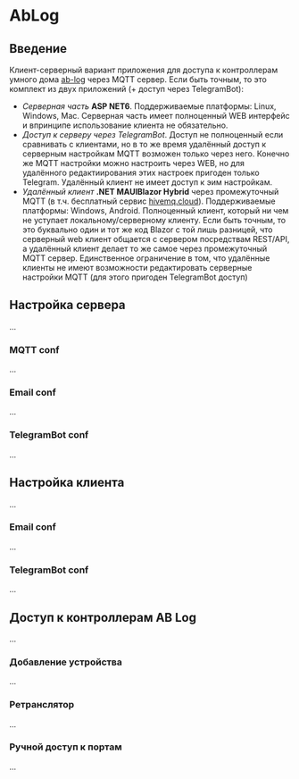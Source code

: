 # AbLog

## Введение
Клиент-серверный вариант приложения для доступа к контроллерам умного дома [ab-log](https://ab-log.ru/) через MQTT сервер. Если быть точным, то это комплект из двух приложений (+ доступ через TelegramBot):
- *Серверная часть* **ASP NET6**. Поддерживаемые платформы: Linux, Windows, Mac. Серверная часть имеет полноценный WEB интерфейс и впринципе использование клиента не обязательно.
- *Доступ к серверу через TelegramBot*. Доступ не полноценный если сравнивать с клиентами, но в то же время удалённый доступ к серверным настройкам MQTT возможен только через него. Конечно же MQTT настройки можно настроить через WEB, но для удалённого редактиирования этих настроек пригоден только Telegram. Удалённый клиент не имеет доступ к эим настройкам.
- *Удалённый клиент* **.NET MAUIBlazor Hybrid** через промежуточный MQTT (в т.ч. бесплатный сервис [hivemq.cloud](https://console.hivemq.cloud/)). Поддерживаемые платформы: Windows, Android. Полноценный клиент, который ни чем не уступает локальному/серверному клиенту. Если быть точным, то это буквально один и тот же код Blazor с той лишь разницей, что серверный web клиент общается с сервером посредствам REST/API, а удалённый клиент делает то же самое через промежуточный MQTT сервер. Единственное ограничение в том, что удалённые клиенты не имеют возможности редактировать серверные настройки MQTT (для этого пригоден TelegramBot доступ)

## Настройка сервера
...
### MQTT conf
...
### Email conf
...
### TelegramBot conf
...

## Настройка клиента
...
### Email conf
...
### TelegramBot conf
...

## Доступ к контроллерам AB Log
...
### Добавление устройства
...
### Ретранслятор
...
### Ручной доступ к портам
...
